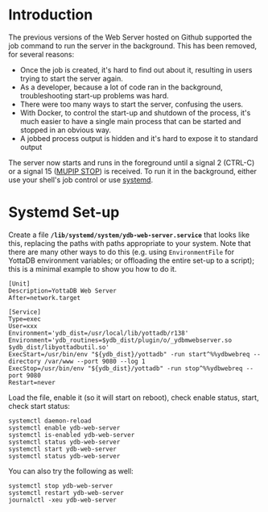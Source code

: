 <!--
Copyright (c) 2023 YottaDB LLC

Licensed under the Apache License, Version 2.0 (the "License");
you may not use this file except in compliance with the License.
You may obtain a copy of the License at

    http://www.apache.org/licenses/LICENSE-2.0

Unless required by applicable law or agreed to in writing, software
distributed under the License is distributed on an "AS IS" BASIS,
WITHOUT WARRANTIES OR CONDITIONS OF ANY KIND, either express or implied.
See the License for the specific language governing permissions and
limitations under the License.
-->

# Introduction
The previous versions of the Web Server hosted on Github supported the job
command to run the server in the background. This has been removed, for several
reasons:

- Once the job is created, it's hard to find out about it, resulting in
  users trying to start the server again.
- As a developer, because a lot of code ran in the background,
  troubleshooting start-up problems was hard.
- There were too many ways to start the server, confusing the users.
- With Docker, to control the start-up and shutdown of the process, it's
  much easier to have a single main process that can be started and stopped
  in an obvious way.
- A jobbed process output is hidden and it's hard to expose it to standard output

The server now starts and runs in the foreground until a signal 2 (CTRL-C) or a
signal 15 ([MUPIP STOP](https://docs.yottadb.com/AdminOpsGuide/dbmgmt.html#stop)) 
is received. To run it in the background, either use your shell's job control
or use [systemd](https://systemd.io/).

# Systemd Set-up
Create a file **`/lib/systemd/system/ydb-web-server.service`** that looks like
this, replacing the paths with paths appropriate to your system. Note that
there are many other ways to do this (e.g. using `EnvironmentFile` for YottaDB
environment variables; or offloading the entire set-up to a script); this is a
minimal example to show you how to do it.
```
[Unit]
Description=YottaDB Web Server
After=network.target

[Service]
Type=exec
User=xxx
Environment='ydb_dist=/usr/local/lib/yottadb/r138'
Environment='ydb_routines=$ydb_dist/plugin/o/_ydbmwebserver.so $ydb_dist/libyottadbutil.so'
ExecStart=/usr/bin/env "${ydb_dist}/yottadb" -run start^%%ydbwebreq --directory /var/www --port 9080 --log 1
ExecStop=/usr/bin/env "${ydb_dist}/yottadb" -run stop^%%ydbwebreq --port 9080
Restart=never
```

Load the file, enable it (so it will start on reboot), check enable status,
start, check start status:
```
systemctl daemon-reload
systemctl enable ydb-web-server
systemctl is-enabled ydb-web-server
systemctl status ydb-web-server
systemctl start ydb-web-server
systemctl status ydb-web-server
```

You can also try the following as well:
```
systemctl stop ydb-web-server
systemctl restart ydb-web-server
journalctl -xeu ydb-web-server
```
